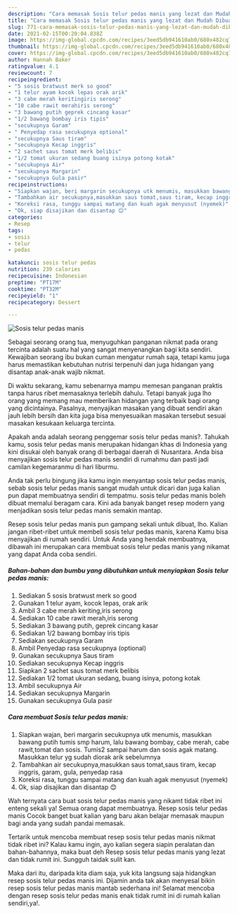 ```yaml
---
description: "Cara memasak Sosis telur pedas manis yang lezat dan Mudah Dibuat"
title: "Cara memasak Sosis telur pedas manis yang lezat dan Mudah Dibuat"
slug: 771-cara-memasak-sosis-telur-pedas-manis-yang-lezat-dan-mudah-dibuat
date: 2021-02-15T00:20:04.838Z
image: https://img-global.cpcdn.com/recipes/3eed5db941610ab0/680x482cq70/sosis-telur-pedas-manis-foto-resep-utama.jpg
thumbnail: https://img-global.cpcdn.com/recipes/3eed5db941610ab0/680x482cq70/sosis-telur-pedas-manis-foto-resep-utama.jpg
cover: https://img-global.cpcdn.com/recipes/3eed5db941610ab0/680x482cq70/sosis-telur-pedas-manis-foto-resep-utama.jpg
author: Hannah Baker
ratingvalue: 4.1
reviewcount: 7
recipeingredient:
- "5 sosis bratwust merk so good"
- "1 telur ayam kocok lepas orak arik"
- "3 cabe merah keritingiris serong"
- "10 cabe rawit merahiris serong"
- "3 bawang putih geprek cincang kasar"
- "1/2 bawang bombay iris tipis"
- "secukupnya Garam"
- " Penyedap rasa secukupnya optional"
- "secukupnya Saus tiram"
- "secukupnya Kecap inggris"
- "2 sachet saus tomat merk belibis"
- "1/2 tomat ukuran sedang buang isinya potong kotak"
- "secukupnya Air"
- "secukupnya Margarin"
- "secukupnya Gula pasir"
recipeinstructions:
- "Siapkan wajan, beri margarin secukupnya utk menumis, masukkan bawang putih tumis smp harum, lalu bawang bombay, cabe merah, cabe rawit,tomat dan sosis. Tumis2 sampai harum dan sosis agak matang. Masukkan telur yg sudah diorak arik sebelumnya"
- "Tambahkan air secukupnya,masukkan saus tomat,saus tiram, kecap inggris, garam, gula, penyedap rasa"
- "Koreksi rasa, tunggu sampai matang dan kuah agak menyusut (nyemek)"
- "Ok, siap disajikan dan disantap 😊"
categories:
- Resep
tags:
- sosis
- telur
- pedas

katakunci: sosis telur pedas 
nutrition: 239 calories
recipecuisine: Indonesian
preptime: "PT17M"
cooktime: "PT32M"
recipeyield: "1"
recipecategory: Dessert

---
```



![Sosis telur pedas manis](https://img-global.cpcdn.com/recipes/3eed5db941610ab0/680x482cq70/sosis-telur-pedas-manis-foto-resep-utama.jpg)

Sebagai seorang orang tua, menyuguhkan panganan nikmat pada orang tercinta adalah suatu hal yang sangat menyenangkan bagi kita sendiri. Kewajiban seorang ibu bukan cuman mengatur rumah saja, tetapi kamu juga harus memastikan kebutuhan nutrisi terpenuhi dan juga hidangan yang disantap anak-anak wajib nikmat.

Di waktu  sekarang, kamu sebenarnya mampu memesan panganan praktis tanpa harus ribet memasaknya terlebih dahulu. Tetapi banyak juga lho orang yang memang mau memberikan hidangan yang terbaik bagi orang yang dicintainya. Pasalnya, menyajikan masakan yang dibuat sendiri akan jauh lebih bersih dan kita juga bisa menyesuaikan masakan tersebut sesuai masakan kesukaan keluarga tercinta. 



Apakah anda adalah seorang penggemar sosis telur pedas manis?. Tahukah kamu, sosis telur pedas manis merupakan hidangan khas di Indonesia yang kini disukai oleh banyak orang di berbagai daerah di Nusantara. Anda bisa menyajikan sosis telur pedas manis sendiri di rumahmu dan pasti jadi camilan kegemaranmu di hari liburmu.

Anda tak perlu bingung jika kamu ingin menyantap sosis telur pedas manis, sebab sosis telur pedas manis sangat mudah untuk dicari dan juga kalian pun dapat membuatnya sendiri di tempatmu. sosis telur pedas manis boleh dibuat memalui beragam cara. Kini ada banyak banget resep modern yang menjadikan sosis telur pedas manis semakin mantap.

Resep sosis telur pedas manis pun gampang sekali untuk dibuat, lho. Kalian jangan ribet-ribet untuk membeli sosis telur pedas manis, karena Kamu bisa menyajikan di rumah sendiri. Untuk Anda yang hendak membuatnya, dibawah ini merupakan cara membuat sosis telur pedas manis yang nikamat yang dapat Anda coba sendiri.

<!--inarticleads1-->

##### Bahan-bahan dan bumbu yang dibutuhkan untuk menyiapkan Sosis telur pedas manis:

1. Sediakan 5 sosis bratwust merk so good
1. Gunakan 1 telur ayam, kocok lepas, orak arik
1. Ambil 3 cabe merah keriting,iris serong
1. Sediakan 10 cabe rawit merah,iris serong
1. Sediakan 3 bawang putih, geprek cincang kasar
1. Sediakan 1/2 bawang bombay iris tipis
1. Sediakan secukupnya Garam
1. Ambil  Penyedap rasa secukupnya (optional)
1. Gunakan secukupnya Saus tiram
1. Sediakan secukupnya Kecap inggris
1. Siapkan 2 sachet saus tomat merk belibis
1. Sediakan 1/2 tomat ukuran sedang, buang isinya, potong kotak
1. Ambil secukupnya Air
1. Sediakan secukupnya Margarin
1. Gunakan secukupnya Gula pasir




<!--inarticleads2-->

##### Cara membuat Sosis telur pedas manis:

1. Siapkan wajan, beri margarin secukupnya utk menumis, masukkan bawang putih tumis smp harum, lalu bawang bombay, cabe merah, cabe rawit,tomat dan sosis. Tumis2 sampai harum dan sosis agak matang. Masukkan telur yg sudah diorak arik sebelumnya
1. Tambahkan air secukupnya,masukkan saus tomat,saus tiram, kecap inggris, garam, gula, penyedap rasa
1. Koreksi rasa, tunggu sampai matang dan kuah agak menyusut (nyemek)
1. Ok, siap disajikan dan disantap 😊




Wah ternyata cara buat sosis telur pedas manis yang nikamt tidak ribet ini enteng sekali ya! Semua orang dapat membuatnya. Resep sosis telur pedas manis Cocok banget buat kalian yang baru akan belajar memasak maupun bagi anda yang sudah pandai memasak.

Tertarik untuk mencoba membuat resep sosis telur pedas manis nikmat tidak ribet ini? Kalau kamu ingin, ayo kalian segera siapin peralatan dan bahan-bahannya, maka buat deh Resep sosis telur pedas manis yang lezat dan tidak rumit ini. Sungguh taidak sulit kan. 

Maka dari itu, daripada kita diam saja, yuk kita langsung saja hidangkan resep sosis telur pedas manis ini. Dijamin anda tak akan menyesal bikin resep sosis telur pedas manis mantab sederhana ini! Selamat mencoba dengan resep sosis telur pedas manis enak tidak rumit ini di rumah kalian sendiri,ya!.

